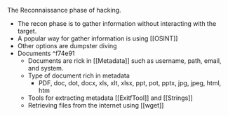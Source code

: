 The Reconnaissance phase of hacking.
- The recon phase is to gather information without interacting with the target. 
- A popular way for gather information is using [[OSINT]]
- Other options are dumpster diving
- Documents  ^f74e91
	- Documents are rick in [[Metadata]] such as username, path, email, and system. 
	- Type of document rich in metadata
		- PDF, doc, dot, docx, xls, xlt, xlsx, ppt, pot, pptx, jpg, jpeg, html, htm
	- Tools for extracting metadata [[ExitfTool]] and [[Strings]]
	- Retrieving files from the internet using [[wget]]